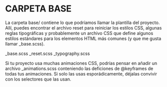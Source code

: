 # CARPETA BASE

La carpeta base/ contiene lo que podríamos llamar la plantilla del proyecto. Allí, puedes encontrar el archivo reset para reiniciar los estilos CSS, algunas reglas tipográficas y probablemente un archivo CSS que define algunos estilos estándares para los elementos HTML más comunes (y que me gusta llamar \_base.scss).

\_base.scss
\_reset.scss
\_typography.scss

Si tu proyecto usa muchas animaciones CSS, podrías pensar en añadir un archivo \_animations.scss conteniendo las deficiones de @keyframes de todas tus animaciones. Si solo las usas esporádicamente, déjalas convivir con los selectores que las usan.
